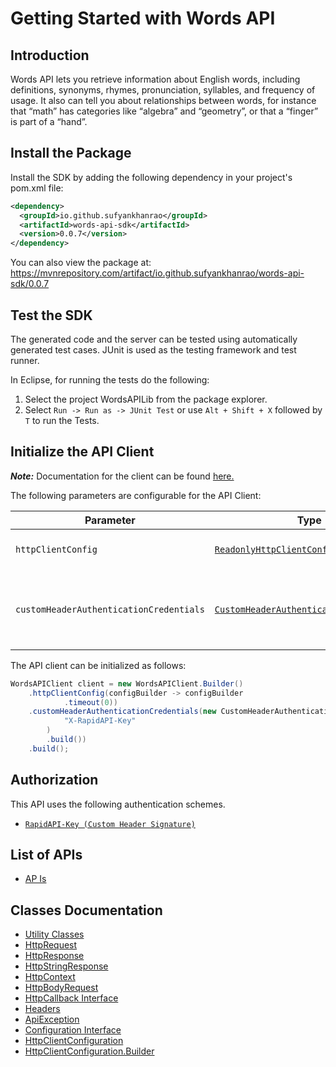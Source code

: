 
# Getting Started with Words API

## Introduction

Words API lets you retrieve information about English words, including definitions, synonyms, rhymes, pronunciation, syllables, and frequency of usage. It also can tell you about relationships between words, for instance that “math” has categories like “algebra” and “geometry”, or that a “finger” is part of a “hand”.

## Install the Package

Install the SDK by adding the following dependency in your project's pom.xml file:

```xml
<dependency>
  <groupId>io.github.sufyankhanrao</groupId>
  <artifactId>words-api-sdk</artifactId>
  <version>0.0.7</version>
</dependency>
```

You can also view the package at:
https://mvnrepository.com/artifact/io.github.sufyankhanrao/words-api-sdk/0.0.7

## Test the SDK

The generated code and the server can be tested using automatically generated test cases.
JUnit is used as the testing framework and test runner.

In Eclipse, for running the tests do the following:

1. Select the project WordsAPILib from the package explorer.
2. Select `Run -> Run as -> JUnit Test` or use `Alt + Shift + X` followed by `T` to run the Tests.

## Initialize the API Client

**_Note:_** Documentation for the client can be found [here.](https://www.github.com/sufyankhanrao/words-api-java-sdk/tree/0.0.7/doc/client.md)

The following parameters are configurable for the API Client:

| Parameter | Type | Description |
|  --- | --- | --- |
| `httpClientConfig` | [`ReadonlyHttpClientConfiguration`](https://www.github.com/sufyankhanrao/words-api-java-sdk/tree/0.0.7/doc/http-client-configuration.md) | Http Client Configuration instance. |
| `customHeaderAuthenticationCredentials` | [`CustomHeaderAuthenticationCredentials`](https://www.github.com/sufyankhanrao/words-api-java-sdk/tree/0.0.7/doc/$a/https://www.github.com/sufyankhanrao/words-api-java-sdk/tree/0.0.7/custom-header-signature.md) | The Credentials Setter for Custom Header Signature |

The API client can be initialized as follows:

```java
WordsAPIClient client = new WordsAPIClient.Builder()
    .httpClientConfig(configBuilder -> configBuilder
            .timeout(0))
    .customHeaderAuthenticationCredentials(new CustomHeaderAuthenticationModel.Builder(
            "X-RapidAPI-Key"
        )
        .build())
    .build();
```

## Authorization

This API uses the following authentication schemes.

* [`RapidAPI-Key (Custom Header Signature)`](https://www.github.com/sufyankhanrao/words-api-java-sdk/tree/0.0.7/doc/$a/https://www.github.com/sufyankhanrao/words-api-java-sdk/tree/0.0.7/custom-header-signature.md)

## List of APIs

* [AP Is](https://www.github.com/sufyankhanrao/words-api-java-sdk/tree/0.0.7/doc/controllers/ap-is.md)

## Classes Documentation

* [Utility Classes](https://www.github.com/sufyankhanrao/words-api-java-sdk/tree/0.0.7/doc/utility-classes.md)
* [HttpRequest](https://www.github.com/sufyankhanrao/words-api-java-sdk/tree/0.0.7/doc/http-request.md)
* [HttpResponse](https://www.github.com/sufyankhanrao/words-api-java-sdk/tree/0.0.7/doc/http-response.md)
* [HttpStringResponse](https://www.github.com/sufyankhanrao/words-api-java-sdk/tree/0.0.7/doc/http-string-response.md)
* [HttpContext](https://www.github.com/sufyankhanrao/words-api-java-sdk/tree/0.0.7/doc/http-context.md)
* [HttpBodyRequest](https://www.github.com/sufyankhanrao/words-api-java-sdk/tree/0.0.7/doc/http-body-request.md)
* [HttpCallback Interface](https://www.github.com/sufyankhanrao/words-api-java-sdk/tree/0.0.7/doc/http-callback-interface.md)
* [Headers](https://www.github.com/sufyankhanrao/words-api-java-sdk/tree/0.0.7/doc/headers.md)
* [ApiException](https://www.github.com/sufyankhanrao/words-api-java-sdk/tree/0.0.7/doc/api-exception.md)
* [Configuration Interface](https://www.github.com/sufyankhanrao/words-api-java-sdk/tree/0.0.7/doc/configuration-interface.md)
* [HttpClientConfiguration](https://www.github.com/sufyankhanrao/words-api-java-sdk/tree/0.0.7/doc/http-client-configuration.md)
* [HttpClientConfiguration.Builder](https://www.github.com/sufyankhanrao/words-api-java-sdk/tree/0.0.7/doc/http-client-configuration-builder.md)

